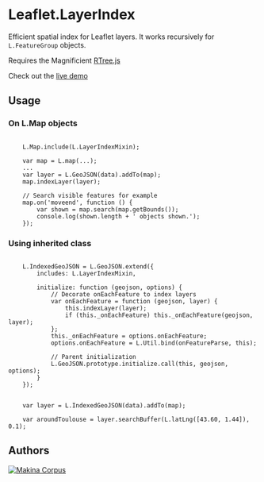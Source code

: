 Leaflet.LayerIndex
==================

Efficient spatial index for Leaflet layers. It works recursively 
for ``L.FeatureGroup`` objects.

Requires the Magnificient [RTree.js](https://github.com/imbcmdth/RTree)

Check out the [live demo](http://bl.ocks.org/leplatrem/5115239/243ff5bb98c017423ccd2e4973fe96ca5e9519e3)

Usage
-----

### On L.Map objects

```

    L.Map.include(L.LayerIndexMixin);

    var map = L.map(...);
    ...
    var layer = L.GeoJSON(data).addTo(map);
    map.indexLayer(layer);

    // Search visible features for example
    map.on('moveend', function () {
        var shown = map.search(map.getBounds());
        console.log(shown.length + ' objects shown.');
    });

```


### Using inherited class

```

    L.IndexedGeoJSON = L.GeoJSON.extend({
        includes: L.LayerIndexMixin,
        
        initialize: function (geojson, options) {
            // Decorate onEachFeature to index layers
            var onEachFeature = function (geojson, layer) {
                this.indexLayer(layer);
                if (this._onEachFeature) this._onEachFeature(geojson, layer);
            };
            this._onEachFeature = options.onEachFeature;
            options.onEachFeature = L.Util.bind(onFeatureParse, this);
            
            // Parent initialization
            L.GeoJSON.prototype.initialize.call(this, geojson, options);
        }
    });


    var layer = L.IndexedGeoJSON(data).addTo(map);
    
    var aroundToulouse = layer.searchBuffer(L.latLng([43.60, 1.44]), 0.1);

```


Authors
-------

[![Makina Corpus](http://depot.makina-corpus.org/public/logo.gif)](http://makinacorpus.com)
